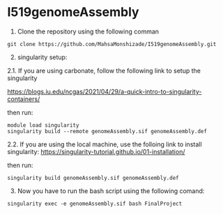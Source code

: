 # I519genomeAssembly

1. Clone the repository using the following comman
```
git clone https://github.com/MahsaMonshizade/I519genomeAssembly.git
```
2. singularity setup: 

2.1. If you are using carbonate, follow the following link to setup the singularity

https://blogs.iu.edu/ncgas/2021/04/29/a-quick-intro-to-singularity-containers/

then run:
```
module load singularity
singularity build --remote genomeAssembly.sif genomeAssembly.def
```
2.2. If you are using the local machine, use the folloing link to install singularity:
https://singularity-tutorial.github.io/01-installation/

then run:
```
singularity build genomeAssembly.sif genomeAssembly.def
```

3. Now you have to run the bash script using the following comand:

```
singularity exec -e genomeAssembly.sif bash FinalProject
```



